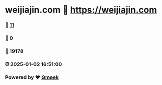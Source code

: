 # weijiajin.com :link: https://weijiajin.com 
### :page_facing_up: [11](https://weijiajin.com/tag.html) 
### :speech_balloon: 0 
### :hibiscus: 19178 
### :alarm_clock: 2025-01-02 16:51:00 
### Powered by :heart: [Gmeek](https://github.com/Meekdai/Gmeek)
